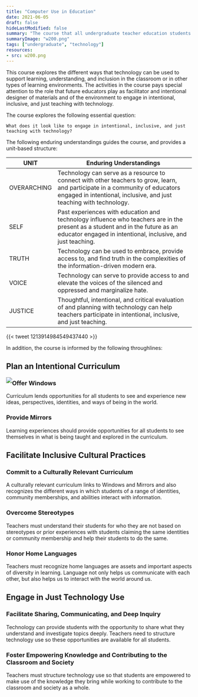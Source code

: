 ```yaml
---
title: "Computer Use in Education"
date: 2021-06-05
draft: false
hideLastModified: false
summary: "The course that all undergraduate teacher education students take prior to being admitted into the program."
summaryImage: "w200.png"
tags: ["undergraduate", "technology"]
resources:
- src: w200.png
---
```


This course explores the different ways that technology can be used to support learning, understanding, and inclusion in the classroom or in other types of learning environments. The activities in the course pays special attention to the role that future educators play as facilitator and intentional designer of materials and of the environment to engage in intentional, inclusive, and just teaching with technology.

The course explores the following essential question:

`What does it look like to engage in intentional, inclusive, and just teaching with technology?`

The following enduring understandings guides the course, and provides a unit-based structure:

UNIT | Enduring Understandings
-----|-------------------------
OVERARCHING | Technology can serve as a resource to connect with other teachers to grow, learn, and participate in a community of educators engaged in intentional, inclusive, and just teaching with technology.
SELF | Past experiences with education and technology influence who teachers are in the present as a student and in the future as an educator engaged in intentional, inclusive, and just teaching.
TRUTH | Technology can be used to embrace, provide access to, and find truth in the complexities of the information-driven modern era.
VOICE | Technology can serve to provide access to and elevate the voices of the silenced and oppressed and marginalize hate.
JUSTICE | Thoughtful, intentional, and critical evaluation of and planning with technology can help teachers participate in intentional, inclusive, and just teaching.

{{< tweet 1213914984549437440 >}}

In addition, the course is informed by the following throughlines:

## Plan an Intentional Curriculum
<img src="assets/media/intentional.jpg" style="float: left;">

### Offer Windows
Curriculum lends opportunities for all students to see and experience new ideas, perspectives, identities, and ways of being in the world.

### Provide Mirrors
Learning experiences should provide opportunities for all students to see themselves in what is being taught and explored in the curriculum.

## Facilitate Inclusive Cultural Practices

### Commit to a Culturally Relevant Curriculum
A culturally relevant curriculum links to Windows and Mirrors and also recognizes the different ways in which students of a range of identities, community memberships, and abilities interact with information.

### Overcome Stereotypes
Teachers must understand their students for who they are not based on stereotypes or prior experiences with students claiming the same identities or community membership and help their students to do the same.

### Honor Home Languages
Teachers must recognize home languages are assets and important aspects of diversity in learning. Language not only helps us communicate with each other, but also helps us to interact with the world around us.

## Engage in Just Technology Use

### Facilitate Sharing, Communicating, and Deep Inquiry

Technology can provide students with the opportunity to share what they understand and investigate topics deeply. Teachers need to structure technology use so these opportunities are available for all students.

### Foster Empowering Knowledge and Contributing to the Classroom and Society

Teachers must structure technology use so that students are empowered to make use of the knowledge they bring while working to contribute to the classroom and society as a whole.
